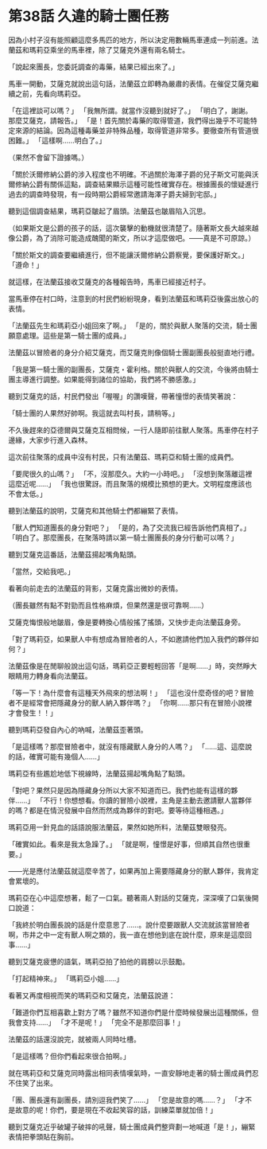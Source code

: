 # 第38話 久違的騎士團任務

因為小村子沒有能照顧這麼多馬匹的地方，所以決定用數輛馬車連成一列前進。法蘭茲和瑪莉亞乘坐的馬車裡，除了艾薩克外還有兩名騎士。

「說起來團長，您委託調查的毒藥，結果已經出來了。」

馬車一開動，艾薩克就說出這句話，法蘭茲立即轉為嚴肅的表情。在催促艾薩克繼續之前，先看向瑪莉亞。

「在這裡談可以嗎？」
「我無所謂。就當作沒聽到就好了。」
「明白了，謝謝。那麼艾薩克，請報告。」
「是！首先關於毒藥的取得管道，我們得出幾乎不可能特定來源的結論。因為這種毒藥並非特殊品種，取得管道非常多。要徹查所有管道很困難。」
「這樣啊……明白了。」

（果然不會留下證據嗎。）

「關於沃爾修納公爵的涉入程度也不明確。不過關於海澤子爵的兒子斯文可能與沃爾修納公爵有關係這點，調查結果顯示這種可能性確實存在。根據團長的懷疑進行過去的調查時發現，有一段時期公爵經常邀請海澤子爵夫婦到宅邸。」

聽到這個調查結果，瑪莉亞皺起了眉頭。法蘭茲也皺眉陷入沉思。

（如果斯文是公爵的孩子的話，這次襲擊的動機就很清楚了。隨著斯文長大越來越像公爵，為了消除可能造成醜聞的斯文，所以才這麼做吧。——真是不可原諒。）

「關於斯文的調查要繼續進行，但不能讓沃爾修納公爵察覺，要保護好斯文。」
「遵命！」

就這樣，在法蘭茲接收艾薩克的各種報告時，馬車已經接近村子。

當馬車停在村口時，注意到的村民們紛紛現身，看到法蘭茲和瑪莉亞後露出放心的表情。

「法蘭茲先生和瑪莉亞小姐回來了啊。」
「是的，關於與獸人聚落的交流，騎士團願意處理。這些是第一騎士團的成員。」

法蘭茲以冒險者的身分介紹艾薩克，而艾薩克則像個騎士團副團長般挺直地行禮。

「我是第一騎士團的副團長，艾薩克・霍利格。關於與獸人的交流，今後將由騎士團主導進行調整。如果能得到諸位的協助，我們將不勝感激。」

聽到艾薩克的話，村民們發出「喔喔」的讚嘆聲，帶著憧憬的表情笑著說：

「騎士團的人果然好帥啊。我這就去叫村長，請稍等。」

不久後趕來的亞德爾與艾薩克互相問候，一行人隨即前往獸人聚落。馬車停在村子邊緣，大家步行進入森林。

這次前往聚落的成員中沒有村民，只有法蘭茲、瑪莉亞和騎士團的成員們。

「要爬很久的山嗎？」
「不，沒那麼久。大約一小時吧。」
「沒想到聚落離這裡這麼近呢……」
「我也很驚訝。而且聚落的規模比預想的更大。文明程度應該也不會太低。」

聽到法蘭茲的說明，艾薩克和其他騎士們都繃緊了表情。

「獸人們知道團長的身分對吧？」
「是的，為了交流我已經告訴他們真相了。」
「明白了。那麼團長，在聚落時請以第一騎士團團長的身分行動可以嗎？」

聽到艾薩克這番話，法蘭茲揚起嘴角點頭。

「當然，交給我吧。」

看著向前走去的法蘭茲的背影，艾薩克露出微妙的表情。

（團長雖然有點不對勁而且性格麻煩，但果然還是很可靠啊……）

艾薩克悔恨般地皺眉，像是要轉換心情般搖了搖頭，又快步走向法蘭茲身旁。

「對了瑪莉亞，如果獸人中有想成為冒險者的人，不如邀請他們加入我們的夥伴如何？」

法蘭茲像是在閒聊般說出這句話，瑪莉亞正要輕輕回答「是啊……」時，突然睜大眼睛用力轉身看向法蘭茲。

「等一下！為什麼會有這種天外飛來的想法啊！」
「這也沒什麼奇怪的吧？冒險者不是經常會把隱藏身分的獸人納入夥伴嗎？」
「你啊……那只有在冒險小說裡才會發生！！」

聽到瑪莉亞發自內心的吶喊，法蘭茲歪著頭。

「是這樣嗎？那麼冒險者中，就沒有隱藏獸人身分的人嗎？」
「……這、這麼說的話，確實可能有幾個人……」

瑪莉亞有些尷尬地低下視線時，法蘭茲揚起嘴角點了點頭。

「對吧？果然只是因為隱藏身分所以大家不知道而已。我們也能有這樣的夥伴……」
「不行！你想想看。你讀的冒險小說裡，主角是主動去邀請獸人當夥伴的嗎？都是在情況發展中自然而然成為夥伴的對吧。要等待這種相遇。」

瑪莉亞用一針見血的話語說服法蘭茲，果然如她所料，法蘭茲雙眼發亮。

「確實如此。看來是我太急躁了。」
「就是啊，憧憬是好事，但順其自然也很重要。」

——光是應付法蘭茲就這麼辛苦了，如果再加上需要隱藏身分的獸人夥伴，我肯定會累壞的。

瑪莉亞在心中這麼想著，鬆了一口氣。聽著兩人對話的艾薩克，深深嘆了口氣後開口說道：

「我終於明白團長說的話是什麼意思了……。說什麼要跟獸人交流就該當冒險者啊，市井之中一定有獸人啊之類的，我一直在想他到底在說什麼，原來是這麼回事……」

聽到艾薩克疲憊的語氣，瑪莉亞拍了拍他的肩膀以示鼓勵。

「打起精神來。」
「瑪莉亞小姐……」

看著又再度相視而笑的瑪莉亞和艾薩克，法蘭茲說道：

「難道你們互相喜歡上對方了嗎？雖然不知道你們是什麼時候發展出這種關係，但我會支持……」
「才不是呢！」
「完全不是那麼回事！」

法蘭茲的話還沒說完，就被兩人同時吐槽。

「是這樣嗎？但你們看起來很合拍啊。」

就在瑪莉亞和艾薩克同時露出相同表情嘆氣時，一直安靜地走著的騎士團成員們忍不住笑了出來。

「團、團長還有副團長，請別逗我們笑了……」
「您是故意的嗎……？」
「才不是故意的呢！你們，要是現在不收起笑容的話，訓練菜單就加倍！」

聽到艾薩克近乎破罐子破摔的吼聲，騎士團成員們整齊劃一地喊道「是！」，繃緊表情把拳頭貼在胸前。